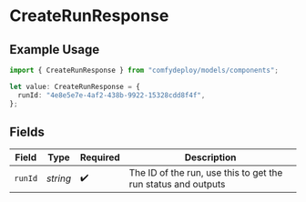 # CreateRunResponse

## Example Usage

```typescript
import { CreateRunResponse } from "comfydeploy/models/components";

let value: CreateRunResponse = {
  runId: "4e8e5e7e-4af2-438b-9922-15328cdd8f4f",
};
```

## Fields

| Field                                                         | Type                                                          | Required                                                      | Description                                                   |
| ------------------------------------------------------------- | ------------------------------------------------------------- | ------------------------------------------------------------- | ------------------------------------------------------------- |
| `runId`                                                       | *string*                                                      | :heavy_check_mark:                                            | The ID of the run, use this to get the run status and outputs |